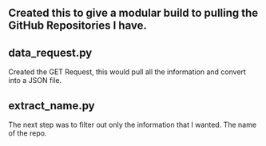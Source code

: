 ## Created this to give  a modular build to pulling the GitHub Repositories I have.

## data_request.py
Created the GET Request, this would pull all the information and convert into a JSON file.

## extract_name.py
The next step was to filter out only the information that I wanted. The name of the repo.
